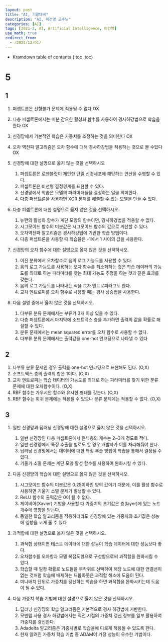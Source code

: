 ```yaml
---
layout: post
title: "AI, 기말대비"
description: "AI, 이건명 교수님"
categories: [AI]
tags: [2021-2, AI, Artificial Intelligence, 이건명]
use_math: true
redirect_from:
  - /2021/12/01/
---
```


* Kramdown table of contents
{:toc .toc}  


# 5

## 1

1. 퍼셉트론은 선형불가 문제에 적용될 수 없다 OX

2. 다층 퍼셉트론에서는 미분 간으한 활성화 함수를 사용하여 경사하강법으로 학습을 한다 OX

3. 신경망에서 기본적인 학습은 가중치를 조정하는 것을 의미한다 OX

4. 오차 역전파 알고리즘은 오차 함수에 대해 경사하강법을 적용하는 것으로 볼 수있다 OX

5. 신경망에 대한 설명으로 옳지 않는 것을 선택하시오
    1) 퍼셉트론은 로젠블랏이 제안한 단일 신경세포에 해당하는 연산을 수행할 수 있다.     
    2) 퍼셉트론은 비선형 결정경계를 표현할 수 있다.    
    3) 신경망에서 학습은 모델의 파라미터들을 결정하는 일을 의미한다.    
    4) 다층 퍼셉트론을 사용하면 XOR 문제를 해결할 수 있는 모델을 만들 수 있다.     

6. 다층 퍼셉트론에 대한 설명으로 옳지 않은 것을 선택하시오.    
    1) 뉴런의 활성화 함수가 계단 모양의 함수이면, 경사하강법을 적용할 수 없다.     
    2) 시그모이드 함수의 미분값은 시그모이드 함수의 값으로 계산할 수 있다.    
    3) 오차역전파 알고리즘은 경사하강법에 기반한 학습 방법이다.     
    4) 다층 퍼셉트론을 사용할 때 학습율은 -1에서 1 사이의 값을 사용한다.    

7. 신경망의 오차 함수에 대한 설명으로 옳지 않은 것을 선택하시오.        
    1) 이진 분류에서 오차함수로 음의 로그 가능도를 사용할 수 있다.    
    2) 음의 로그 가능도를 사용하는 오차 함수를 최소화하는 것은 학습 데이터의 가능도를 최대로 하는 파라미터를 찾는 최대 가능도 추정을 하는 것과 같은 효과를 갖는다.     
    3) 음의 로그 가능도를 나타내는 식을 교차 엔트로피라고도 한다.     
    4) 교차 엔트로피를 오차 함수로 사용할 때는 경사 상승법을 사용한다.     
    
8. 다음 설명 중에서 옳지 않은 것을 선택하시오.    
    1) 다부류 분류 문제에서는 부류가 3개 이상 있을 수 있다.    
    2) 다층 퍼셉트론에서 마지막에 소프트맥스 층을 추가하면 출력의 값을 확률로 해설할 수 있다.
    3) 분류 문제에서는 mean squared error를 오차 함수로 사용할 수 없다.     
    4) 다부류 분류 문제에서는 출력값을 one-hot 인코딩으로 나타낼 수 있다    

## 2

1. 다부류 분류 문제인 경우 출력을 one-hot 인코딩으로 표현해도 된다. (O,X)    
2. 소프트맥스 층의 출력의 합은 1이다. (O,X)    
3. 교차 엔트로피는 학습 데이터의 가능도를 최대로 하는 파라미터를 찾기 위한 분류 문제에 대한 오차함수이다. (O,X)     
4. RBF 함수는 가우시안 함수와 유사한 형태를 갖는다. (O,X)    
5. RBF 함수는 회귀 문제에는 적용될 수 있으나 분류 문제에는 적용할 수 없다. (O,X)    


## 3

1. 일반 신경망과 딥러닝 신경망에 대한 설명으로 옳지 않은 것을 선택하시오.    
    1) 일반 신경망인 다층 퍼셉트론에서 은닉층의 개수는 2~3개 정도로 적다.     
    2) 일반 신경망에서 특징 추출을 별로도 할 경우 개발자가 이를 처리해줘야 한다.    
    3) 딥러닝 신경망에서는 데이터에 대한 특징 추출 방법이 학습을 통해서 결정될 수 있다.     
    4) 기울기 소멸 문제는 계단 모양 활성 함수를 사용하여 완화시킬 수 있다.    

2. 다음 신경망의 학습에 대한 설명으로 옳지 않은 것을 선택하시오.    
    1) 시그모이드 함수의 미분값은 0.25이하인 양의 값이기 때문에, 이를 활성 함수로 사용하면 기울기 소멸 문제가 발생할 수 있다.    
    2) ReLU 함수의 출력값은 0이 될 수 없다.    
    3) 제이비어(Xavier) 기법을 사용할 때 가중치의 초기값은 층(layer)에 있는 노드 개수에 영향을 받는다.    
    4) 동일한 학습 알고리즘을 적용하더라도 신경망에 있는 가중치의 초기값은 성능에 영향을 코게 줄 수 있다    

3. 과적합에 대한 설명으로 옳지 않은 것을 선택하시오.     
    1) 과적합 상태이면 테스트 데이터에 대한 성능이 학습 데이터에 대한 성능보다 좋다.    
    2) 오차함수를 오차항과 모델 복잡도항으로 구성함으로써 과적합을 완화시킬 수 있다.    
    3) 학습할 때 일정 확률로 노드들을 무작위로 선택하여 해당 노드에 대한 연결선이 없는 것처럼 학습에 배제하는 드롭아웃은 과적합 해소에 도움이 된다.    
    4) 미니배치 단위로 가중치를 갱신하는 학습을 하면 과적합을 완화시키는데 도움이 될 수 있다.    
4. 다음 가중치 학습 기법에 대한 설명으로 옳지 않은 것을 선택하시오.    
    1) 딥러닝 신경망의 학습 알고리즘은 기본적으로 경사 하강법에 기반한다.     
    2) 모멘템 사용 경사 하강법에서는 직전 시점의 가중치 갱신 정보를 일부 활용하여 가중치를 갱신한다.    
    3) Adadelta 알고리즘은 가중치별로 학습율에 다르게 적용될 수 있도록 한다.    
    4) 현재 알려진 가중치 학습 기법 중 ADAM이 가장 성능이 우수한 기법이다.    
